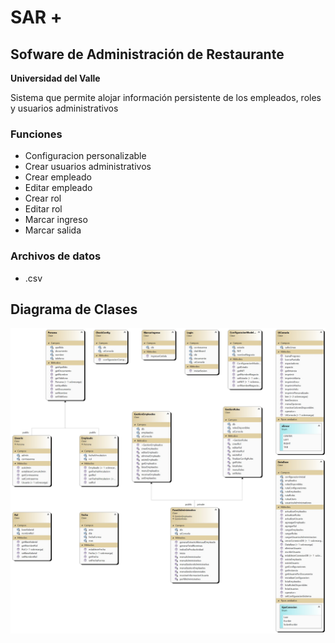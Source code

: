# SAR +
## Sofware de Administración de Restaurante

**Universidad del Valle**


Sistema que permite alojar información persistente de los empleados, roles y usuarios administrativos

### Funciones
- Configuracion personalizable
- Crear usuarios administrativos
- Crear empleado
- Editar empleado
- Crear rol
- Editar rol
- Marcar ingreso
- Marcar salida

### Archivos de datos
- .csv 


## Diagrama de Clases
![Image text](https://raw.githubusercontent.com/code3743/SAR-Plus/main/ClassDiagram.jpg)